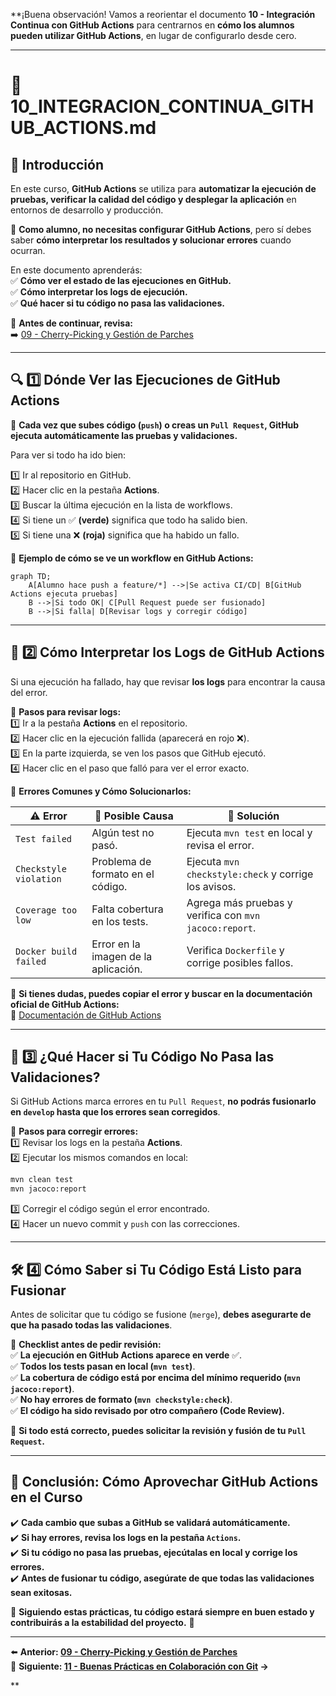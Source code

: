 **¡Buena observación! Vamos a reorientar el documento **10 - Integración Continua con GitHub Actions** para centrarnos en **cómo los alumnos pueden utilizar GitHub Actions**, en lugar de configurarlo desde cero.

---

# 📄 **10_INTEGRACION_CONTINUA_GITHUB_ACTIONS.md**

## 📌 **Introducción**

En este curso, **GitHub Actions** se utiliza para **automatizar la ejecución de pruebas, verificar la calidad del código y desplegar la aplicación** en entornos de desarrollo y producción.

📌 **Como alumno, no necesitas configurar GitHub Actions**, pero sí debes saber **cómo interpretar los resultados y solucionar errores** cuando ocurran.

En este documento aprenderás:  
✅ **Cómo ver el estado de las ejecuciones en GitHub.**  
✅ **Cómo interpretar los logs de ejecución.**  
✅ **Qué hacer si tu código no pasa las validaciones.**

🔗 **Antes de continuar, revisa:**  
➡️ [09 - Cherry-Picking y Gestión de Parches](09_CHERRY_PICKING_Y_PARCHES.md)

---

## 🔍 **1️⃣ Dónde Ver las Ejecuciones de GitHub Actions**

📌 **Cada vez que subes código (`push`) o creas un `Pull Request`, GitHub ejecuta automáticamente las pruebas y validaciones.**

Para ver si todo ha ido bien:

1️⃣ Ir al repositorio en GitHub.  
2️⃣ Hacer clic en la pestaña **Actions**.  
3️⃣ Buscar la última ejecución en la lista de workflows.  
4️⃣ Si tiene un ✅ **(verde)** significa que todo ha salido bien.  
5️⃣ Si tiene una ❌ **(roja)** significa que ha habido un fallo.

📌 **Ejemplo de cómo se ve un workflow en GitHub Actions:**

```mermaid
graph TD;
    A[Alumno hace push a feature/*] -->|Se activa CI/CD| B[GitHub Actions ejecuta pruebas]
    B -->|Si todo OK| C[Pull Request puede ser fusionado]
    B -->|Si falla| D[Revisar logs y corregir código]
```

---

## 📌 **2️⃣ Cómo Interpretar los Logs de GitHub Actions**

Si una ejecución ha fallado, hay que revisar **los logs** para encontrar la causa del error.

📌 **Pasos para revisar logs:**  
1️⃣ Ir a la pestaña **Actions** en el repositorio.  
2️⃣ Hacer clic en la ejecución fallida (aparecerá en rojo ❌).  
3️⃣ En la parte izquierda, se ven los pasos que GitHub ejecutó.  
4️⃣ Hacer clic en el paso que falló para ver el error exacto.

📌 **Errores Comunes y Cómo Solucionarlos:**

| ⚠️ Error | 📌 Posible Causa | 🔧 Solución |
|----------|-----------------|-------------|
| `Test failed` | Algún test no pasó. | Ejecuta `mvn test` en local y revisa el error. |
| `Checkstyle violation` | Problema de formato en el código. | Ejecuta `mvn checkstyle:check` y corrige los avisos. |
| `Coverage too low` | Falta cobertura en los tests. | Agrega más pruebas y verifica con `mvn jacoco:report`. |
| `Docker build failed` | Error en la imagen de la aplicación. | Verifica `Dockerfile` y corrige posibles fallos. |

📌 **Si tienes dudas, puedes copiar el error y buscar en la documentación oficial de GitHub Actions:**  
🔗 [Documentación de GitHub Actions](https://docs.github.com/es/actions)

---

## 🔄 **3️⃣ ¿Qué Hacer si Tu Código No Pasa las Validaciones?**

Si GitHub Actions marca errores en tu `Pull Request`, **no podrás fusionarlo en `develop` hasta que los errores sean corregidos**.

📌 **Pasos para corregir errores:**  
1️⃣ Revisar los logs en la pestaña **Actions**.  
2️⃣ Ejecutar los mismos comandos en local:
   ```sh
   mvn clean test
   mvn jacoco:report
   ```
3️⃣ Corregir el código según el error encontrado.  
4️⃣ Hacer un nuevo commit y `push` con las correcciones.

---

## 🛠️ **4️⃣ Cómo Saber si Tu Código Está Listo para Fusionar**

Antes de solicitar que tu código se fusione (`merge`), **debes asegurarte de que ha pasado todas las validaciones**.

📌 **Checklist antes de pedir revisión:**  
✅ **La ejecución en GitHub Actions aparece en verde** ✅.  
✅ **Todos los tests pasan en local (`mvn test`)**.  
✅ **La cobertura de código está por encima del mínimo requerido (`mvn jacoco:report`)**.  
✅ **No hay errores de formato (`mvn checkstyle:check`)**.  
✅ **El código ha sido revisado por otro compañero (Code Review).**

📌 **Si todo está correcto, puedes solicitar la revisión y fusión de tu `Pull Request`.**

---

## 🎯 **Conclusión: Cómo Aprovechar GitHub Actions en el Curso**

✔️ **Cada cambio que subas a GitHub se validará automáticamente.**  
✔️ **Si hay errores, revisa los logs en la pestaña `Actions`.**  
✔️ **Si tu código no pasa las pruebas, ejecútalas en local y corrige los errores.**  
✔️ **Antes de fusionar tu código, asegúrate de que todas las validaciones sean exitosas.**

📌 **Siguiendo estas prácticas, tu código estará siempre en buen estado y contribuirás a la estabilidad del proyecto.** 🚀

---

⬅️ **Anterior: [09 - Cherry-Picking y Gestión de Parches](09_CHERRY_PICKING_Y_PARCHES.md)**  
📌 **Siguiente: [11 - Buenas Prácticas en Colaboración con Git](11_BUENAS_PRACTICAS_COLABORACION_GIT.md) →**

**